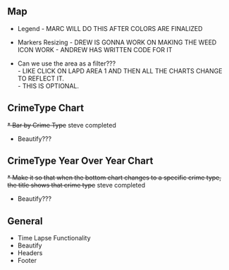 <h2> Map </h2>

* Legend
        - MARC WILL DO THIS AFTER COLORS ARE FINALIZED

* Markers Resizing 
        - DREW IS GONNA WORK ON MAKING THE WEED ICON WORK
        - ANDREW HAS WRITTEN CODE FOR IT 

* Can we use the area as a filter???  
        - LIKE CLICK ON LAPD AREA 1 AND THEN ALL THE CHARTS CHANGE TO REFLECT IT.  
        - THIS IS OPTIONAL.

<h2>  CrimeType Chart  </h2>

 <s>   * Bar by Crime Type</s>  steve completed
    
* Beautify???

<h2>  CrimeType Year Over Year Chart  </h2>

 <s>    * Make it so that when the bottom chart changes to a specific crime type, the title shows that crime type</s> steve completed 


* Beautify???


<h2> General  </h2>

* Time Lapse Functionality <br>
* Beautify <br>
* Headers <br>
* Footer <br>
